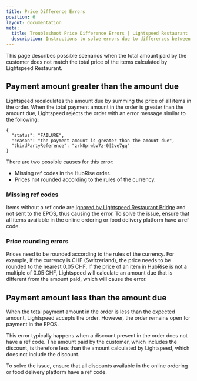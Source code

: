 ```yaml
---
title: Price Difference Errors
position: 6
layout: documentation
meta:
  title: Troubleshoot Price Difference Errors | Lightspeed Restaurant | HubRise
  description: Instructions to solve errors due to differences between the total amount paid and the total price of items in a Lightspeed order.
---
```


This page describes possible scenarios when the total amount paid by the customer does not match the total price of the items calculated by Lightspeed Restaurant.

## Payment amount greater than the amount due

Lightspeed recalculates the amount due by summing the price of all items in the order. When the total payment amount in the order is greater than the amount due, Lightspeed rejects the order with an error message similar to the following:

```
{
  "status": "FAILURE",
  "reason": "the payment amount is greater than the amount due",
  "thirdPartyReference": "zrk8p|wbv7z-0|2ve7gq"
}
```

There are two possible causes for this error:

- Missing ref codes in the HubRise order.
- Prices not rounded according to the rules of the currency.

### Missing ref codes

Items without a ref code are [ignored by Lightspeed Restaurant Bridge](/apps/lightspeed-restaurant/receiving-orders#items-and-options) and not sent to the EPOS, thus causing the error. To solve the issue, ensure that all items available in the online ordering or food delivery platform have a ref code.

### Price rounding errors

Prices need to be rounded according to the rules of the currency. For example, if the currency is CHF (Switzerland), the price needs to be rounded to the nearest 0.05 CHF. If the price of an item in HubRise is not a multiple of 0.05 CHF, Lightspeed will calculate an amount due that is different from the amount paid, which will cause the error.

## Payment amount less than the amount due

When the total payment amount in the order is less than the expected amount, Lightspeed accepts the order.
However, the order remains open for payment in the EPOS.

This error typically happens when a discount present in the order does not have a ref code.
The amount paid by the customer, which includes the discount, is therefore less than the amount calculated by Lightspeed, which does not include the discount.

To solve the issue, ensure that all discounts available in the online ordering or food delivery platform have a ref code.
